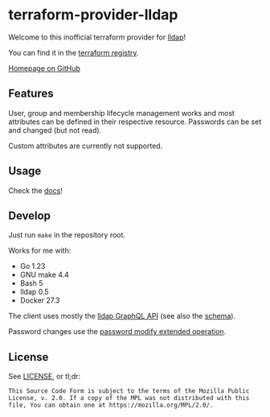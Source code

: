 # terraform-provider-lldap

Welcome to this inofficial terraform provider for [lldap](https://github.com/lldap/lldap/)!

You can find it in the [terraform registry](https://registry.terraform.io/providers/tasansga/lldap/).

[Homepage on GitHub](https://github.com/tasansga/terraform-provider-lldap)


## Features

User, group and membership lifecycle management works and most attributes can be defined in their respective resource. Passwords can be set and changed (but not read).

Custom attributes are currently not supported.


## Usage

Check the [docs](./docs/index.md)!


## Develop

Just run `make` in the repository root.

Works for me with:
- Go 1.23
- GNU make 4.4
- Bash 5
- lldap 0.5
- Docker 27.3

The client uses mostly the [lldap GraphQL API](https://github.com/lldap/lldap/blob/main/docs/scripting.md) (see also the [schema](https://github.com/lldap/lldap/blob/main/schema.graphql)).

Password changes use the [password modify extended operation](https://datatracker.ietf.org/doc/html/rfc3062).


## License

See [LICENSE](./LICENSE), or tl;dr:

```
This Source Code Form is subject to the terms of the Mozilla Public
License, v. 2.0. If a copy of the MPL was not distributed with this
file, You can obtain one at https://mozilla.org/MPL/2.0/.
```
